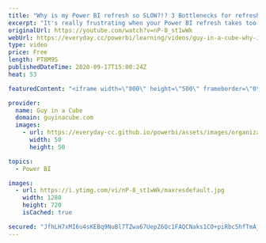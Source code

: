 ```yaml
---
title: "Why is my Power BI refresh so SLOW?!? 3 Bottlenecks for refresh performance"
excerpt: "It's really frustrating when your Power BI refresh takes too long or times out! Adam breaks down 3 bottlenecks that can slow down your Power BI refresh to help you optimize the performance.  📢 Become a member: https://guyinacu.be/membership \r \r *******************\r \r Want to take your Power BI skills"
originalUrl: https://youtube.com/watch?v=nP-8_st1wWk
webUrl: https://everyday.cc/powerbi/learning/videos/guy-in-a-cube-why-is-my-power-bi-refresh-so-slow-3-bottlenecks-for-refresh-performance/
type: video
price: Free
length: PT8M9S
publishedDateTime: 2020-09-17T15:00:24Z
heat: 53

featuredContent: "<iframe width=\"800\" height=\"500\" frameborder=\"0\" src=\"https://www.youtube.com/embed/nP-8_st1wWk\" allow=\"accelerometer; autoplay; encrypted-media; gyroscope; picture-in-picture\" allowfullscreen></iframe>"

provider:
  name: Guy in a Cube
  domain: guyinacube.com
  images:
    - url: https://everyday-cc.github.io/powerbi/assets/images/organizations/guyinacube.com-50x50.jpg
      width: 50
      height: 50

topics:
  - Power BI

images:
  - url: https://i.ytimg.com/vi/nP-8_st1wWk/maxresdefault.jpg
    width: 1280
    height: 720
    isCached: true

secured: "JfhLH7xMI6u4sKEBq9NuBl7TZwa67UepZ6Qc1FAQCNaks1CO+piRbc5hfTmAjdq2LQF9TqhyCfIlPx1k+SyxNywFaKe98+CVYNGGxG9wVtuQkicVKs8ew7qlhrjH26RLVFMKYYwqUXeUp2qOdQ6UK9N9WqLTh3uJ1KUWsavxooq5XiEUw/msvvSxB/MmOy2CFTDs8gfrVxYS8nAEiZODpX9bsQF3U/+Tj9c7wvc2Ki9KjMqiaht7oVquW1N6TcjBMfdPQeum6+HGTnM/5BYXZ1aPgDPyf4BsbzInhA/ib9R2NbRY99HGhBq+3AvvA6kSKDByVDi3rrMb/D75m18+UVsWaWVafpdxN81pHmIg3wIdui5FKSPQ2/K6JSrUjv1ImeqbgNRfwwyt8nf70gg/DHYWX7pYnvd/BoiwxtOCfBg=;y7IiEf3UNovr8/lgiLVBoQ=="
---
```


